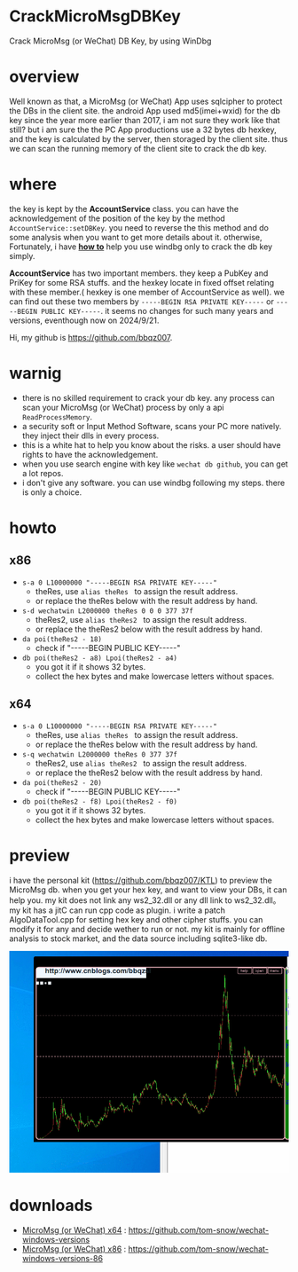 # CrackMicroMsgDBKey
Crack MicroMsg (or WeChat) DB Key, by using WinDbg
# overview
Well known as that, a MicroMsg (or WeChat) App uses sqlcipher to protect the DBs in the client site. the android App used md5(imei+wxid) for the db key since the year more earlier than 2017, i am not sure they work like that still? but i am sure the the PC App productions use a 32 bytes db hexkey, and the key is calculated by the server, then storaged by the client site. thus we can scan the running memory of the client site to crack the db key.

# where
the key is kept by the **AccountService** class. you can have the acknowledgement of the position of the key by the method `AccountService::setDBKey`. you need to reverse the this method and do some analysis when you want to get more details about it. otherwise, Fortunately, i have [**how to**](#howto) help you use windbg only to crack the db key simply.

**AccountService** has two important members. they keep a PubKey and PriKey for some RSA stuffs. and the hexkey locate in fixed offset relating with these member.( hexkey is one member of AccountService as well). we can find out these two members by `-----BEGIN RSA PRIVATE KEY-----` or `-----BEGIN PUBLIC KEY-----`. it seems no changes for such many years and versions, eventhough now on 2024/9/21.

Hi, my github is https://github.com/bbqz007.

# warnig
* there is no skilled requirement to crack your db key. any process can scan your MicroMsg (or WeChat) process by only a api `ReadProcessMemory`.
* a security soft or Input Method Software, scans your PC more natively. they inject their dlls in every process.
* this is a white hat to help you know about the risks. a user should have rights to have the acknowledgement.
* when you use search engine with key like `wechat db github`, you can get a lot repos.
* i don't give any software. you can use windbg following my steps. there is only a choice.

# howto
## x86
* `s-a 0 L10000000 "-----BEGIN RSA PRIVATE KEY-----"`
  * theRes, use `alias theRes ` to assign the result address.
  * or replace the theRes below with the result address by hand.
* `s-d wechatwin L2000000 theRes 0 0 0 377 37f`
  * theRes2, use `alias theRes2 ` to assign the result address.
  * or replace the theRes2 below with the result address by hand.
* `da poi(theRes2 - 18)`
  * check if "-----BEGIN PUBLIC KEY-----"
* `db poi(theRes2 - a8) Lpoi(theRes2 - a4)`
  * you got it if it shows 32 bytes.
  * collect the hex bytes and make lowercase letters without spaces.

## x64 
* `s-a 0 L10000000 "-----BEGIN RSA PRIVATE KEY-----"`
  * theRes, use `alias theRes ` to assign the result address.
  * or replace the theRes below with the result address by hand.
* `s-q wechatwin L2000000 theRes 0 377 37f`
  * theRes2, use `alias theRes2 ` to assign the result address.
  * or replace the theRes2 below with the result address by hand.
* `da poi(theRes2 - 20)`
  * check if "-----BEGIN PUBLIC KEY-----"
* `db poi(theRes2 - f8) Lpoi(theRes2 - f0)`
  * you got it if it shows 32 bytes.
  * collect the hex bytes and make lowercase letters without spaces.
 
# preview
i have the personal kit (https://github.com/bbqz007/KTL) to preview the MicroMsg db. when you get your hex key, and want to view your DBs, it can help you. my kit does not link any ws2_32.dll or any dll link to ws2_32.dll。my kit has a jitC can run cpp code as plugin. i write a patch AlgoDataTool.cpp for setting hex key and other cipher stuffs. you can modify it for any and decide wether to run or not. my kit is mainly for offline analysis to stock market, and the data source including sqlite3-like db.

![img](https://github.com/bbqz007/KTL/blob/master/resources/GIF_KTL_WeChatDb.gif)

# downloads
* [MicroMsg (or WeChat) x64](https://github.com/tom-snow/wechat-windows-versions) : https://github.com/tom-snow/wechat-windows-versions
* [MicroMsg (or WeChat) x86](https://github.com/tom-snow/wechat-windows-versions-x86) : https://github.com/tom-snow/wechat-windows-versions-86
